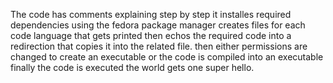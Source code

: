 The code has comments explaining step by step
it installes required dependencies using the fedora package manager 
creates files for each code language that gets printed 
then echos the required code into a redirection that copies it into the related file.
then either permissions are changed to create an executable or the code is compiled into an executable
finally the code is executed
the world gets one super hello.
